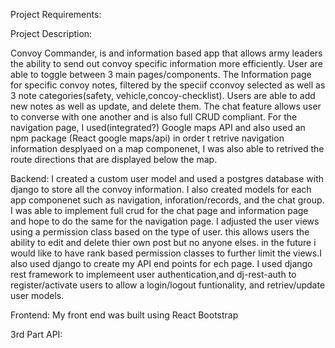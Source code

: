 Project Requirements:

Project Description:

Convoy Commander, is and information based app that allows army leaders the ability to send out convoy specific information more efficiently. User are able to toggle between 3 main pages/components. The Information page for specific convoy notes, filtered by the speciif cconvoy selected as well as 3 note categories(safety, vehicle,concoy-checklist). Users are able to add new notes as well as update, and delete them. The chat feature allows user to converse with one another and is also full CRUD compliant. For the navigation page, I used(integrated?) Google maps API and also used an npm package (React google maps/api) in order t retrive navigation information desplyaed on a map componenet, I was also able to retrived the route directions that are displayed below the map.

Backend:
I created a custom user model and used a postgres database with django to store all the convoy information. I also created models for each app componenet such as navigation, inforation/records, and the chat group. I was able to implement full crud for the chat page and information page and hope to do the same for the navigation page. I adjusted the user views using a permission class based on the type of user. this allows users the ability to edit and delete thier own post but no anyone elses. in the future i would like to have rank based permission classes to further limit the views.I also used django to create my API end points for ech page. I used django rest framework to implemeent user authentication,and dj-rest-auth to register/activate users to allow a login/logout funtionality, and retriev/update user models.

Frontend:
My front end was built using React
Bootstrap

3rd Part API:
